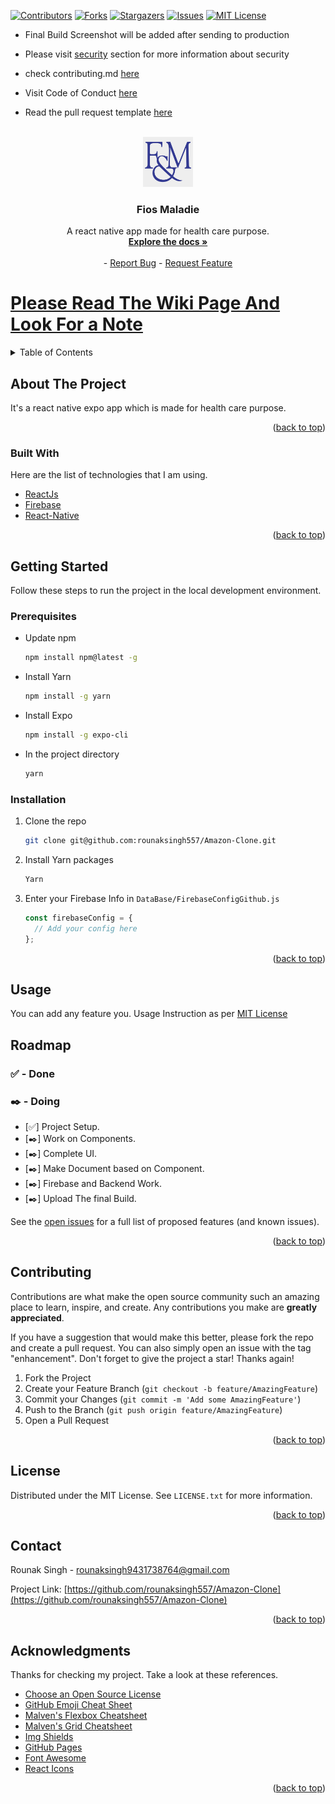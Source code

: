 <div id="top"></div>

<!-- PROJECT SHIELDS -->
<!--
*** I'm using markdown "reference style" links for readability.
*** Reference links are enclosed in brackets [ ] instead of parentheses ( ).
*** See the bottom of this document for the declaration of the reference variables
*** for contributors-url, forks-url, etc. This is an optional, concise syntax you may use.
*** https://www.markdownguide.org/basic-syntax/#reference-style-links
-->

[![Contributors][contributors-shield]][contributors-url]
[![Forks][forks-shield]][forks-url]
[![Stargazers][stars-shield]][stars-url]
[![Issues][issues-shield]][issues-url]
[![MIT License][license-shield]][license-url]

- Final Build Screenshot will be added after sending to production

- Please visit [security](https://github.com/rounaksingh557/Amazon-Clone/security/policy) section for more information about security

- check contributing.md [here](https://github.com/rounaksingh557/Amazon-Clone/blob/master/CONTRIBUTING.md)

- Visit Code of Conduct [here](https://github.com/rounaksingh557/Amazon-Clone/blob/master/CODE_OF_CONDUCT.md)

- Read the pull request template [here](https://github.com/rounaksingh557/Amazon-Clone/blob/master/.github/Pull_request_template.md)

<!-- PROJECT LOGO -->
<br />
<div align="center">
  <a href="https://github.com/rounaksingh557/Amazon-Clone">
    <img src="./assets/Image/logoSvg.svg" alt="Logo" width="80" height="80">
  </a>

  <h3 align="center">Fios Maladie</h3>

  <p align="center">
    A react native app made for health care purpose.
    <br />
    <a href="https://github.com/rounaksingh557/Amazon-Clone#readme"><strong>Explore the docs »</strong></a>
    <br />
    <br />
    -
    <a href="https://github.com/rounaksingh557/Amazon-Clone/issues">Report Bug</a>
    -
    <a href="https://github.com/rounaksingh557/Amazon-Clone/issues">Request Feature</a>
  </p>
</div>

<a href="https://github.com/rounaksingh557/Amazon-Clone/wiki"><h1>Please Read The Wiki Page And Look For a Note</h1></a>

<!-- TABLE OF CONTENTS -->
<details>
  <summary>Table of Contents</summary>
  <ol>
    <li>
      <a href="#about-the-project">About The Project</a>
      <ul>
        <li><a href="#built-with">Built With</a></li>
      </ul>
    </li>
    <li>
      <a href="#getting-started">Getting Started</a>
      <ul>
        <li><a href="#prerequisites">Prerequisites</a></li>
        <li><a href="#installation">Installation</a></li>
      </ul>
    </li>
    <li><a href="#usage">Usage</a></li>
    <li><a href="#roadmap">Roadmap</a></li>
    <li><a href="#contributing">Contributing</a></li>
    <li><a href="#license">License</a></li>
    <li><a href="#contact">Contact</a></li>
    <li><a href="#acknowledgments">Acknowledgments</a></li>
  </ol>
</details>

<!-- ABOUT THE PROJECT -->

## About The Project

It's a react native expo app which is made for health care purpose.

<p align="right">(<a href="#top">back to top</a>)</p>

### Built With

Here are the list of technologies that I am using.

- [ReactJs](https://reactjs.org/)
- [Firebase](https://firebase.google.com)
- [React-Native](https://reactnative.dev/)

<p align="right">(<a href="#top">back to top</a>)</p>

<!-- GETTING STARTED -->

## Getting Started

Follow these steps to run the project in the local development environment.

### Prerequisites

- Update npm

  ```sh
  npm install npm@latest -g
  ```

- Install Yarn
  ```sh
  npm install -g yarn
  ```
- Install Expo
  ```sh
  npm install -g expo-cli
  ```
- In the project directory
  ```sh
  yarn
  ```

### Installation

1. Clone the repo
   ```sh
   git clone git@github.com:rounaksingh557/Amazon-Clone.git
   ```
1. Install Yarn packages
   ```sh
   Yarn
   ```
1. Enter your Firebase Info in `DataBase/FirebaseConfigGithub.js`
   ```js
   const firebaseConfig = {
     // Add your config here
   };
   ```

<p align="right">(<a href="#top">back to top</a>)</p>

<!-- USAGE EXAMPLES -->

## Usage

You can add any feature you. Usage Instruction as per [MIT License](https://github.com/rounaksingh557/Amazon-Clone/blob/master/LICENSE.txt)

<!-- ROADMAP -->

## Roadmap

### ✅ - Done

### ✒️ - Doing

- [✅] Project Setup.
- [✒️] Work on Components.
- [✒️] Complete UI.
- [✒️] Make Document based on Component.
- [✒️] Firebase and Backend Work.
- [✒️] Upload The final Build.

See the [open issues](https://github.com/rounaksingh557/Amazon-Clone/issues) for a full list of proposed features (and known issues).

<p align="right">(<a href="#top">back to top</a>)</p>

<!-- CONTRIBUTING -->

## Contributing

Contributions are what make the open source community such an amazing place to learn, inspire, and create. Any contributions you make are **greatly appreciated**.

If you have a suggestion that would make this better, please fork the repo and create a pull request. You can also simply open an issue with the tag "enhancement".
Don't forget to give the project a star! Thanks again!

1. Fork the Project
2. Create your Feature Branch (`git checkout -b feature/AmazingFeature`)
3. Commit your Changes (`git commit -m 'Add some AmazingFeature'`)
4. Push to the Branch (`git push origin feature/AmazingFeature`)
5. Open a Pull Request

<p align="right">(<a href="#top">back to top</a>)</p>

<!-- LICENSE -->

## License

Distributed under the MIT License. See `LICENSE.txt` for more information.

<p align="right">(<a href="#top">back to top</a>)</p>

<!-- CONTACT -->

## Contact

Rounak Singh - rounaksingh9431738764@gmail.com

Project Link: [https://github.com/rounaksingh557/Amazon-Clone](https://github.com/rounaksingh557/Amazon-Clone)

<p align="right">(<a href="#top">back to top</a>)</p>

<!-- ACKNOWLEDGMENTS -->

## Acknowledgments

Thanks for checking my project. Take a look at these references.

- [Choose an Open Source License](https://choosealicense.com)
- [GitHub Emoji Cheat Sheet](https://www.webpagefx.com/tools/emoji-cheat-sheet)
- [Malven's Flexbox Cheatsheet](https://flexbox.malven.co/)
- [Malven's Grid Cheatsheet](https://grid.malven.co/)
- [Img Shields](https://shields.io)
- [GitHub Pages](https://pages.github.com)
- [Font Awesome](https://fontawesome.com)
- [React Icons](https://react-icons.github.io/react-icons/search)

<p align="right">(<a href="#top">back to top</a>)</p>

<!-- MARKDOWN LINKS & IMAGES -->
<!-- https://www.markdownguide.org/basic-syntax/#reference-style-links -->

[contributors-shield]: https://img.shields.io/github/contributors/rounaksingh557/Amazon-Clone.svg?style=for-the-badge
[contributors-url]: https://github.com/rounaksingh557/Amazon-Clone/graphs/contributors
[forks-shield]: https://img.shields.io/github/forks/rounaksingh557/Amazon-Clone.svg?style=for-the-badge
[forks-url]: https://github.com/rounaksingh557/Amazon-Clone/network/members
[stars-shield]: https://img.shields.io/github/stars/rounaksingh557/Amazon-Clone.svg?style=for-the-badge
[stars-url]: https://github.com/rounaksingh557/Amazon-Clone/stargazers
[issues-shield]: https://img.shields.io/github/issues/rounaksingh557/Amazon-Clone.svg?style=for-the-badge
[issues-url]: https://github.com/rounaksingh557/Amazon-Clone/issues
[license-shield]: https://img.shields.io/github/license/rounaksingh557/Amazon-Clone.svg?style=for-the-badge
[license-url]: https://github.com/rounaksingh557/Amazon-Clone/blob/master/LICENSE.txt
